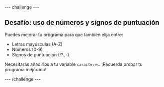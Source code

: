 --- challenge ---
## Desafío: uso de números y signos de puntuación
Puedes mejorar tu programa para que también elija entre:

+ Letras mayúsculas (A-Z)
+ Números (0-9)
+ Signos de puntuación (!?.,-)

Necesitarás añadirlos a tu variable `caracteres`. ¡Recuerda probar tu programa mejorado!




--- /challenge ---